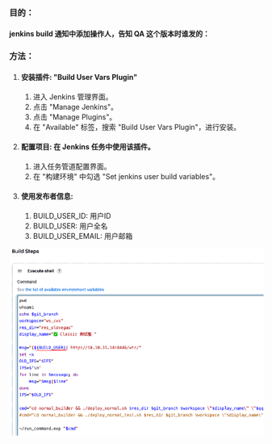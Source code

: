 ### 目的：

#### jenkins build 通知中添加操作人，告知 QA 这个版本时谁发的：

### 方法：

1. #### 安装插件: "Build User Vars Plugin"

   1. 进入 Jenkins 管理界面。  
   2. 点击 "Manage Jenkins"。  
   3. 点击 "Manage Plugins"。  
   4. 在 "Available" 标签，搜索 "Build User Vars Plugin"，进行安装。

2. #### 配置项目: 在 Jenkins 任务中使用该插件。

   1. 进入任务管道配置界面。  
   2. 在 "构建环境" 中勾选 "Set jenkins user build variables"。

3. #### 使用发布者信息:

   1. BUILD\_USER\_ID: 用户ID  
   2. BUILD\_USER: 用户全名  
   3. BUILD\_USER\_EMAIL: 用户邮箱

![image1](/assets/1758727509754_46c6b2e7.png)

